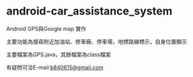 # android-car_assistance_system
Android GPS與Google map 實作

主要功能為搜尋附近加油站、修車廠、停車場，地標路線標示，自身位置顯示


主要檔案為GPS.java，其餘檔案為class檔案

有疑問可洽E-mail:b840615@gmail.com
